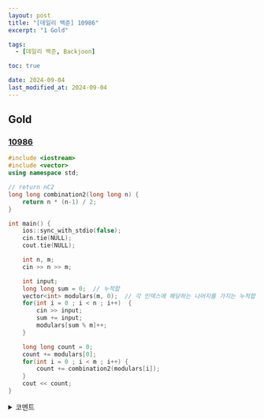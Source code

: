 ```yaml
---
layout: post
title: "[데일리 백준] 10986"
excerpt: "1 Gold"

tags:
  - [데일리 백준, Backjoon]

toc: true

date: 2024-09-04
last_modified_at: 2024-09-04
---
```

## Gold
### [10986][def]

```c++
#include <iostream>
#include <vector>
using namespace std;

// return nC2
long long combination2(long long n) {
    return n * (n-1) / 2;
}

int main() {
    ios::sync_with_stdio(false);
    cin.tie(NULL);
    cout.tie(NULL);

    int n, m;
    cin >> n >> m;

    int input;
    long long sum = 0;  // 누적합
    vector<int> modulars(m, 0);  // 각 인덱스에 해당하는 나머지를 가지는 누적합 원소의 개수를 저장
    for(int i = 0 ; i < n ; i++)  {
        cin >> input;
        sum += input;
        modulars[sum % m]++;
    }

    long long count = 0;
    count += modulars[0];
    for(int i = 0 ; i < m ; i++) {
        count += combination2(modulars[i]);
    }
    cout << count;
}
```

<details>
<summary>코멘트</summary>
<div markdown="1">

- 센스있는 누적합 문제.

- 특정 부분의 구간 합이 어떠한 수 `M`으로 나누어 떨어지려면,  
해당 구간의 시작(`start-1`)과 끝(`end`)에 해당하는 누적합의 나머지가 같아야 한다.  

</div>
</details>

[def]: https://www.acmicpc.net/problem/10986